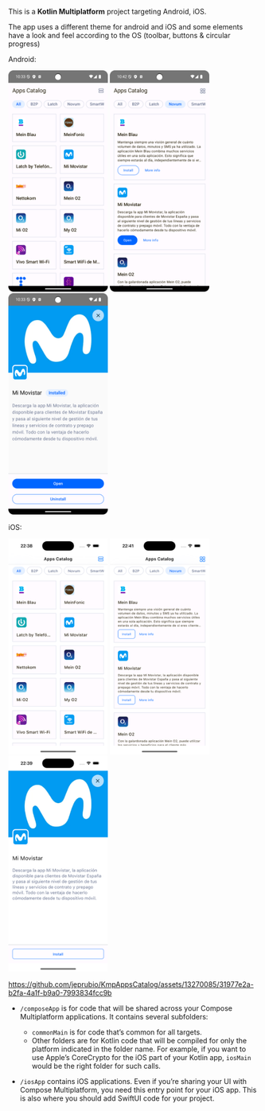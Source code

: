This is a **Kotlin Multiplatform** project targeting Android, iOS.

The app uses a different theme for android and iOS and some elements have a look and feel according to the OS (toolbar, buttons & circular progress)

Android:

<img src="screenshots/android-01-home.png" width="200" alt="Android Home" />  <img src="screenshots/android-02-home-list-filtered.png" width="200" alt="Android Home List Filtered" />  <img src="screenshots/android-03-details.png" width="200" alt="Android Details" />

iOS:

<img src="screenshots/ios-01-home.png" width="200" alt="iOS Home" />  <img src="screenshots/ios-02-home-list-filtered.png" width="200" alt="iOS Home List Filtered" />  <img src="screenshots/ios-03-details.png" width="200" alt="iOS Details" />

https://github.com/jeprubio/KmpAppsCatalog/assets/13270085/31977e2a-b2fa-4a1f-b9a0-7993834fcc9b

* `/composeApp` is for code that will be shared across your Compose Multiplatform applications.
  It contains several subfolders:
  - `commonMain` is for code that’s common for all targets.
  - Other folders are for Kotlin code that will be compiled for only the platform indicated in the folder name.
    For example, if you want to use Apple’s CoreCrypto for the iOS part of your Kotlin app,
    `iosMain` would be the right folder for such calls.

* `/iosApp` contains iOS applications. Even if you’re sharing your UI with Compose Multiplatform, 
  you need this entry point for your iOS app. This is also where you should add SwiftUI code for your project.
